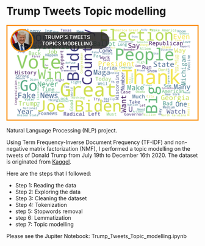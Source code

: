 # Trump Tweets Topic modelling

![trump_wordcloud](trump-03.png)


Natural Language Processing (NLP) project.


Using Term Frequency-Inverse Document Frequency (TF-IDF) and non-negative matrix factorization (NMF), I performed a topic modelling on the tweets of Donald Trump from July 19th to December 16th 2020.
The dataset is originated from [Kaggel](https://www.kaggle.com/gpreda/trump-tweets).


Here are the steps that I followed:
- Step 1: Reading the data
- Step 2: Exploring the data
- Step 3: Cleaning the dataset
- Step 4: Tokenization
- step 5: Stopwords removal
- step 6: Lemmatization
- step 7: Topic modelling


Please see the Jupiter Notebook: Trump_Tweets_Topic_modelling.ipynb
